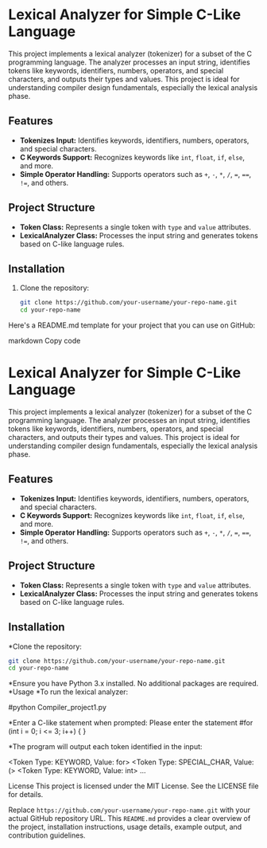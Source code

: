 # Lexical Analyzer for Simple C-Like Language

This project implements a lexical analyzer (tokenizer) for a subset of the C programming language. The analyzer processes an input string, identifies tokens like keywords, identifiers, numbers, operators, and special characters, and outputs their types and values. This project is ideal for understanding compiler design fundamentals, especially the lexical analysis phase.

## Features

- **Tokenizes Input:** Identifies keywords, identifiers, numbers, operators, and special characters.
- **C Keywords Support:** Recognizes keywords like `int`, `float`, `if`, `else`, and more.
- **Simple Operator Handling:** Supports operators such as `+`, `-`, `*`, `/`, `=`, `==`, `!=`, and others.

## Project Structure

- **Token Class:** Represents a single token with `type` and `value` attributes.
- **LexicalAnalyzer Class:** Processes the input string and generates tokens based on C-like language rules.

## Installation

1. Clone the repository:
   ```bash
   git clone https://github.com/your-username/your-repo-name.git
   cd your-repo-name


Here's a README.md template for your project that you can use on GitHub:

markdown
Copy code
# Lexical Analyzer for Simple C-Like Language

This project implements a lexical analyzer (tokenizer) for a subset of the C programming language. The analyzer processes an input string, identifies tokens like keywords, identifiers, numbers, operators, and special characters, and outputs their types and values. This project is ideal for understanding compiler design fundamentals, especially the lexical analysis phase.

## Features

- **Tokenizes Input:** Identifies keywords, identifiers, numbers, operators, and special characters.
- **C Keywords Support:** Recognizes keywords like `int`, `float`, `if`, `else`, and more.
- **Simple Operator Handling:** Supports operators such as `+`, `-`, `*`, `/`, `=`, `==`, `!=`, and others.

## Project Structure

- **Token Class:** Represents a single token with `type` and `value` attributes.
- **LexicalAnalyzer Class:** Processes the input string and generates tokens based on C-like language rules.

## Installation

*Clone the repository:
   ```bash
   git clone https://github.com/your-username/your-repo-name.git
   cd your-repo-name
```

*Ensure you have Python 3.x installed. No additional packages are required.
*Usage
*To run the lexical analyzer:

 #python Compiler_project1.py


*Enter a C-like statement when prompted:
 Please enter the statement
 #for (int i = 0; i <= 3; i++) { }

*The program will output each token identified in the input:

<Token Type: KEYWORD, Value: for>
<Token Type: SPECIAL_CHAR, Value: (>
<Token Type: KEYWORD, Value: int>
...



License
This project is licensed under the MIT License. See the LICENSE file for details.

Replace `https://github.com/your-username/your-repo-name.git` with your actual GitHub repository URL. This `README.md` provides a clear overview of the project, installation instructions, usage details, example output, and contribution guidelines.
